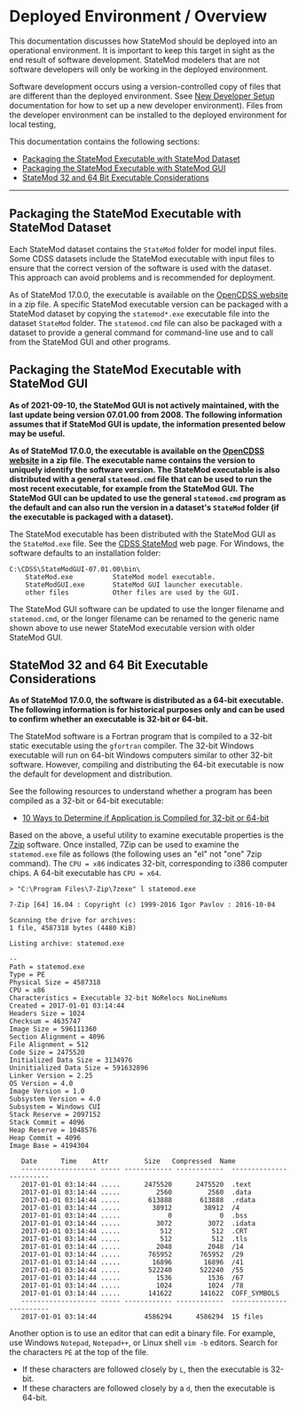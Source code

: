 # Deployed Environment / Overview #

This documentation discusses how StateMod should be deployed into an operational environment.
It is important to keep this target in sight as the end result of software development.
StateMod modelers that are not software developers will only be working in the deployed environment.

Software development occurs using a version-controlled copy of files that are different than the deployed environment.
Ssee [New Developer Setup](../dev-new/overview.md) documentation for how to set up a new developer environment).
Files from the developer environment can be installed to the deployed environment for local testing,

This documentation contains the following sections:

* [Packaging the StateMod Executable with StateMod Dataset](#packaging-the-statemod-executable-with-statemod-dataset)
* [Packaging the StateMod Executable with StateMod GUI](#packaging-the-statemod-executable-with-statemod-gui)
* [StateMod 32 and 64 Bit Executable Considerations](#statemod-32-and-64-bit-executable-considerations)

---------------

## Packaging the StateMod Executable with StateMod Dataset

Each StateMod dataset contains the `StateMod` folder for model input files.
Some CDSS datasets include the StateMod executable with input files to ensure that the correct version
of the software is used with the dataset.
This approach can avoid problems and is recommended for deployment.

As of StateMod 17.0.0, the executable is available on the
[OpenCDSS website](https://opencdss.state.co.us/statemod/) in a zip file.
A specific StateMod executable version can be packaged with a StateMod dataset by
copying the `statemod*.exe` executable file into the dataset `StateMod` folder.
The `statemod.cmd` file can also be packaged with a dataset to provide a general command
for command-line use and to call from the StateMod GUI and other programs.

## Packaging the StateMod Executable with StateMod GUI

**As of 2021-09-10, the StateMod GUI is not actively maintained, with the last update being version 07.01.00 from 2008.
The following information assumes that if StateMod GUI is update,
the information presented below may be useful.**

**As of StateMod 17.0.0, the executable is available on the
[OpenCDSS website](https://opencdss.state.co.us/statemod/) in a zip file.
The executable name contains the version to uniquely identify the software version.
The StateMod executable is also distributed with a general `statemod.cmd` file
that can be used to run the most recent executable, for example from the StateMod GUI.
The StateMod GUI can be updated to use the general `statemod.cmd` program
as the default and can also run the version in a dataset's `StateMod` folder
(if the executable is packaged with a dataset).**

The StateMod executable has been distributed with the StateMod GUI as the `StateMod.exe` file.
See the [CDSS StateMod](https://cdss.colorado.gov/software/statemod) web page.
For Windows, the software defaults to an installation folder: 

```
C:\CDSS\StateModGUI-07.01.00\bin\
    StateMod.exe          StateMod model executable.
    StateModGUI.exe       StateMod GUI launcher executable.
    other files           Other files are used by the GUI.
```

The StateMod GUI software can be updated to use the longer filename and `statemod.cmd`,
or the longer filename can be renamed to the generic name shown above
to use newer StateMod executable version with older StateMod GUI.

## StateMod 32 and 64 Bit Executable Considerations ##

**As of StateMod 17.0.0, the software is distributed as a 64-bit executable.
The following information is for historical purposes only and can be used to confirm whether an executable is 32-bit or 64-bit.**

The StateMod software is a Fortran program that is compiled to a 32-bit static executable using the `gfortran` compiler.
The 32-bit Windows executable will run on 64-bit Windows computers similar to other 32-bit software.
However, compiling and distributing the 64-bit executable is now the default for development and distribution.

See the following resources to understand whether a program has been compiled as a 32-bit or 64-bit executable:

* [10 Ways to Determine if Application is Compiled for 32-bit or 64-bit](https://www.raymond.cc/blog/determine-application-compiled-32-64-bit/)

Based on the above, a useful utility to examine executable properties is the [7zip](https://www.7-zip.org/download.html) software.
Once installed, 7Zip can be used to examine the `statemod.exe` file as follows (the following uses an "el" not "one" 7zip command).
The `CPU = x86` indicates 32-bit, corresponding to i386 computer chips.  A 64-bit executable has `CPU = x64`.

```text
> "C:\Program Files\7-Zip\7zexe" l statemod.exe

7-Zip [64] 16.04 : Copyright (c) 1999-2016 Igor Pavlov : 2016-10-04

Scanning the drive for archives:
1 file, 4587318 bytes (4480 KiB)

Listing archive: statemod.exe

--
Path = statemod.exe
Type = PE
Physical Size = 4587318
CPU = x86
Characteristics = Executable 32-bit NoRelocs NoLineNums
Created = 2017-01-01 03:14:44
Headers Size = 1024
Checksum = 4635747
Image Size = 596111360
Section Alignment = 4096
File Alignment = 512
Code Size = 2475520
Initialized Data Size = 3134976
Uninitialized Data Size = 591632896
Linker Version = 2.25
OS Version = 4.0
Image Version = 1.0
Subsystem Version = 4.0
Subsystem = Windows CUI
Stack Reserve = 2097152
Stack Commit = 4096
Heap Reserve = 1048576
Heap Commit = 4096
Image Base = 4194304

   Date      Time    Attr         Size   Compressed  Name
   ------------------- ----- ------------ ------------  ------------------------
   2017-01-01 03:14:44 .....      2475520      2475520  .text
   2017-01-01 03:14:44 .....         2560         2560  .data
   2017-01-01 03:14:44 .....       613888       613888  .rdata
   2017-01-01 03:14:44 .....        38912        38912  /4
   2017-01-01 03:14:44 .....            0            0  .bss
   2017-01-01 03:14:44 .....         3072         3072  .idata
   2017-01-01 03:14:44 .....          512          512  .CRT
   2017-01-01 03:14:44 .....          512          512  .tls
   2017-01-01 03:14:44 .....         2048         2048  /14
   2017-01-01 03:14:44 .....       765952       765952  /29
   2017-01-01 03:14:44 .....        16896        16896  /41
   2017-01-01 03:14:44 .....       522240       522240  /55
   2017-01-01 03:14:44 .....         1536         1536  /67
   2017-01-01 03:14:44 .....         1024         1024  /78
   2017-01-01 03:14:44 .....       141622       141622  COFF_SYMBOLS
   ------------------- ----- ------------ ------------  ------------------------
   2017-01-01 03:14:44            4586294      4586294  15 files
```

Another option is to use an editor that can edit a binary file. 
For example, use Windows `Notepad`, `Notepad++`, or Linux shell `vim -b` editors.
Search for the characters `PE` at the top of the file.

* If these characters are followed closely by `L`, then the executable is 32-bit.
* If these characters are followed closely by a `d`, then the executable is 64-bit.
